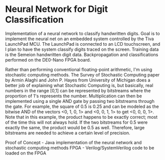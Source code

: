 # Neural Network for Digit Classification
Implementation of a neural network to classify handwritten digits. Goal is to implement the neural net on an embedded system 
controlled by the Tiva LaunchPad MCU. The LaunchPad is connected to an LCD touchscreen, and I plan to have the system 
classify digits traced on the screen. Training data is the Semeion handwritten digit data. Backpropagation and classifications 
performed on the DE0-Nano FPGA board.

Rather than performing conventional floating-point arithmetic, I'm using stochastic computing methods. The Survey of Stochastic 
Computing paper by Armin Alaghi and John P. Hayes from University of Michigan does a better job of explaining what Stochastic 
Computing is, but basically, real numbers in the range [0,1] can be represented by bitstreams where the proportion of 1's 
represents the number. Multiplication can then be implemented using a single AND gate by passing two bitstreams through the 
gate. For example, the square of 0.5 is 0.25 and can be modeled as the bitwise AND of the vectors \<0, 1, 0, 1> and \<0, 0, 1, 1> 
to get \<0, 0, 0, 1>. Note that in this example, the product happens to be exactly correct; most of the time this will not 
always hold. If the two bitstreams for 0.5 were exactly the same, the product would be 0.5 as well. Therefore, large bitstreams 
are needed to achieve a certain level of precision.

Proof of Concept - Java implementation of the neural network and stochastic computing methods
FPGA - Verilog/SystemVerilog code to be loaded on the FPGA
